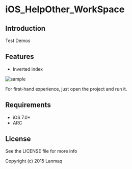 # iOS_HelpOther_WorkSpace
## Introduction

Test Demos

## Features

- Inverted index

![sample](https://raw.githubusercontent.com/Lanmaq/iOS_HelpOther_WorkSpace/master/iOS_HelpOther_Workspace_Demo.gif)

For first-hand experience, just open the project and run it.

## Requirements

- iOS 7.0+
- ARC

## License

See the LICENSE file for more info

Copyright (c) 2015 Lanmaq
